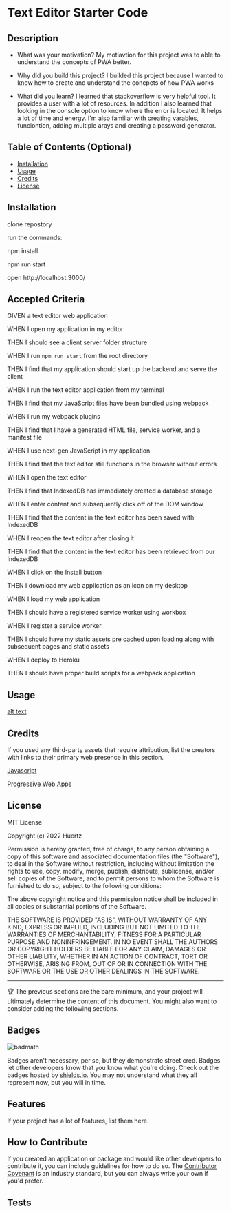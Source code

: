# Text Editor Starter Code

## Description

- What was your motivation?
  My motiavtion for this project was to able to understand the concepts of PWA better.

- Why did you build this project?
  I builded this project because I wanted to know how to create and understand the concpets of how PWA works

- What did you learn?
  I learned that stackoverflow is very helpful tool. It provides a user with a lot of resources. In addition I also learned that looking in the console option to know where the error is located. It helps a lot of time and energy. I'm also familiar with creating varables, funciontion, adding multiple arays and creating a password generator.

## Table of Contents (Optional)

- [Installation](#installation)
- [Usage](#usage)
- [Credits](#credits)
- [License](#license)

## Installation

clone repostory

run the commands:

npm install

npm run start

open http://localhost:3000/

## Accepted Criteria

GIVEN a text editor web application

WHEN I open my application in my editor

THEN I should see a client server folder structure

WHEN I run `npm run start` from the root directory

THEN I find that my application should start up the backend and serve the client

WHEN I run the text editor application from my terminal

THEN I find that my JavaScript files have been bundled using webpack

WHEN I run my webpack plugins

THEN I find that I have a generated HTML file, service worker, and a manifest file

WHEN I use next-gen JavaScript in my application

THEN I find that the text editor still functions in the browser without errors

WHEN I open the text editor

THEN I find that IndexedDB has immediately created a database storage

WHEN I enter content and subsequently click off of the DOM window

THEN I find that the content in the text editor has been saved with IndexedDB

WHEN I reopen the text editor after closing it

THEN I find that the content in the text editor has been retrieved from our IndexedDB

WHEN I click on the Install button

THEN I download my web application as an icon on my desktop

WHEN I load my web application

THEN I should have a registered service worker using workbox

WHEN I register a service worker

THEN I should have my static assets pre cached upon loading along with subsequent pages and static assets

WHEN I deploy to Heroku

THEN I should have proper build scripts for a webpack application

## Usage

[alt text](./media/Screenshot%202022-12-21%20at%202.30.38%20AM.png)

## Credits

If you used any third-party assets that require attribution, list the creators with links to their primary web presence in this section.

[Javascript](https://developer.mozilla.org/en-US/docs/Web/JavaScript)

[Progressive Web Apps](https://developer.mozilla.org/en-US/docs/Web/Progressive_web_apps)

## License

MIT License

Copyright (c) 2022 Huertz

Permission is hereby granted, free of charge, to any person obtaining a copy
of this software and associated documentation files (the "Software"), to deal
in the Software without restriction, including without limitation the rights
to use, copy, modify, merge, publish, distribute, sublicense, and/or sell
copies of the Software, and to permit persons to whom the Software is
furnished to do so, subject to the following conditions:

The above copyright notice and this permission notice shall be included in all
copies or substantial portions of the Software.

THE SOFTWARE IS PROVIDED "AS IS", WITHOUT WARRANTY OF ANY KIND, EXPRESS OR
IMPLIED, INCLUDING BUT NOT LIMITED TO THE WARRANTIES OF MERCHANTABILITY,
FITNESS FOR A PARTICULAR PURPOSE AND NONINFRINGEMENT. IN NO EVENT SHALL THE
AUTHORS OR COPYRIGHT HOLDERS BE LIABLE FOR ANY CLAIM, DAMAGES OR OTHER
LIABILITY, WHETHER IN AN ACTION OF CONTRACT, TORT OR OTHERWISE, ARISING FROM,
OUT OF OR IN CONNECTION WITH THE SOFTWARE OR THE USE OR OTHER DEALINGS IN THE
SOFTWARE.

---

🏆 The previous sections are the bare minimum, and your project will ultimately determine the content of this document. You might also want to consider adding the following sections.

## Badges

![badmath](https://img.shields.io/github/languages/top/lernantino/badmath)

Badges aren't necessary, per se, but they demonstrate street cred. Badges let other developers know that you know what you're doing. Check out the badges hosted by [shields.io](https://shields.io/). You may not understand what they all represent now, but you will in time.

## Features

If your project has a lot of features, list them here.

## How to Contribute

If you created an application or package and would like other developers to contribute it, you can include guidelines for how to do so. The [Contributor Covenant](https://www.contributor-covenant.org/) is an industry standard, but you can always write your own if you'd prefer.

## Tests
